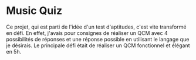 # Music Quiz

Ce projet, qui est parti de l'idée d'un test d'aptitudes, c'est vite transformé en défi. En effet, j'avais pour consignes de réaliser un QCM avec 4 possibilités de réponses et une réponse possible en utilisant le langage que je désirais.
Le principale défi était de réaliser un QCM fonctionnel et élégant en 5h.
